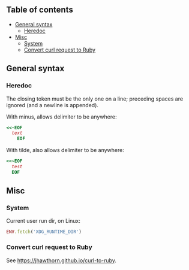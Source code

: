 ## Table of contents

- [General syntax](#general-syntax)
  - [Heredoc](#heredoc)
- [Misc](#misc)
  - [System](#system)
  - [Convert curl request to Ruby](#convert-curl-request-to-ruby)

## General syntax

### Heredoc

The closing token must be the only one on a line; preceding spaces are ignored (and a newline is appended).

With minus, allows delimiter to be anywhere:

```ruby
<<-EOF
  text
    EOF
```

With tilde, also allows delimiter to be anywhere:

```ruby
<<~EOF
  test
  EOF
```

## Misc

### System

Current user run dir, on Linux:

```ruby
ENV.fetch('XDG_RUNTIME_DIR')
```

### Convert curl request to Ruby

See https://jhawthorn.github.io/curl-to-ruby.
